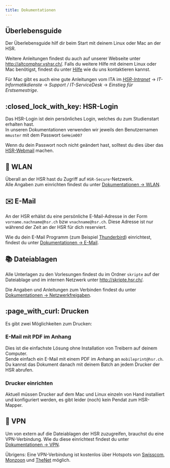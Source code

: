 ```yaml
---
title: Dokumentationen
---
```


## Überlebensguide

Der Überlebensguide hilf dir beim Start mit deinem Linux oder Mac an der HSR.

Weitere Anleitungen findest du auch auf unserer Webseite unter <http://altcomphsr.vshsr.ch/>. Falls du weitere Hilfe mit deinem Linux oder Mac benötigst, findest du unter [Hilfe](/hilfe/) wie du uns kontaktieren kannst.

Für Mac gibt es auch eine gute Anleitungen vom ITA im *[HSR-Intranet](https://www.hsr.ch/intern)* → *IT-Informatikdienste* → *Support / IT-ServiceDesk* → *Einstieg für Erstsemestrige*.

##  :closed\_lock\_with\_key: HSR-Login

Das HSR-Login ist dein persönliches Login, welches du zum Studienstart erhalten hast.  
In unseren Dokumentationen verwenden wir jeweils den Benutzernamen ```mmuster``` mit dem Passwort ```GeHeim007```

Wenn du dein Passwort noch nicht geändert hast, solltest du dies über das [HSR-Webmail](https://webmail.hsr.ch/) machen.

## :signal_strength: WLAN

Überall an der HSR hast du Zugriff auf ```HSR-Secure```-Netzwerk.  
Alle Angaben zum einrichten findest du unter [Dokumentationen → WLAN](/hsr/wlan/).

## :envelope: E-Mail

An der HSR erhälst du eine persönliche E-Mail-Adresse in der Form ```vorname.nachname@hsr.ch``` bzw ```vnachname@hsr.ch```. Diese Adresse ist nur während der Zeit an der HSR für dich reserviert.

Wie du dein E-Mail Programm (zum Beispiel [Thunderbird](/app/thunderbird/)) einrichtest, findest du unter [Dokumentationen → E-Mail](/hsr/email/).

## :books: Dateiablagen

Alle Unterlagen zu den Vorlesungen findest du im Ordner ```skripte``` auf der Dateiablage und im internen Netzwerk unter <http://skripte.hsr.ch/>.

Die Angaben und Anleitungen zum Verbinden findest du unter [Dokumentationen → Netzwerkfreigaben](/hsr/shares/).

## :page\_with\_curl: Drucken

Es gibt zwei Möglichkeiten zum Drucken:

### E-Mail mit PDF im Anhang

Dies ist die einfachste Lösung ohne Installation von Treibern auf deinem Computer.  
Sende einfach ein E-Mail mit einem PDF im Anhang an ```mobileprint@hsr.ch```. Du kannst das Dokument danach mit deinem Batch an jedem Drucker der HSR abrufen.

### Drucker einrichten

Aktuell müssen Drucker auf dem Mac und Linux einzeln von Hand installiert und konfiguriert werden, es gibt leider (noch) kein Pendat zum HSR-Mapper.

## :school: VPN

Um von extern auf die Dateiablagen der HSR zuzugreifen, brauchst du eine VPN-Verbindung. Wie du diese einrichtest findest du unter [Dokumentationen → VPN](/hsr/vpn).

Übrigens: Eine VPN-Verbindung ist kostenlos über Hotspots von [Swisscom](http://hotspotlocator.swisscom.ch/en/locator), [Monzoon](http://hotspot.monzoon.net/?sec=hot&cot=hsl&lang=en) und [TheNet](https://wlan.thenet.ch/en/hotspot_locator) möglich.
